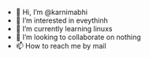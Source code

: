 - 👋 Hi, I’m @karnimabhi
- 👀 I’m interested in eveythinh
- 🌱 I’m currently learning linuxs
- 💞️ I’m looking to collaborate on nothing
- 📫 How to reach me by mail

<!---
karnimabhi/karnimabhi is a ✨ special ✨ repository because its `README.md` (this file) appears on your GitHub profile.
You can click the Preview link to take a look at your changes.
--->
